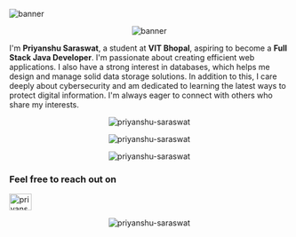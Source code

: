 ![banner](https://i.imgur.com/U2Urr40.png) 

<p align="center">
  <img src="https://i.imgur.com/XOi1snn.gif" alt="banner" />
</p>

I'm **Priyanshu Saraswat**, a student at **VIT Bhopal**, aspiring to become a **Full Stack Java Developer**. I'm passionate about creating efficient web applications. I also have a strong interest in databases, which helps me design and manage solid data storage solutions. In addition to this, I care deeply about cybersecurity and am dedicated to learning the latest ways to protect digital information.
I'm always eager to connect with others who share my interests.



<p align="center">
  <img src="https://github-readme-stats.vercel.app/api/top-langs?username=priyanshu-saraswat&show_icons=true&locale=en&layout=compact" alt="priyanshu-saraswat" />
</p>

<p align="center">
  <img src="https://github-readme-stats.vercel.app/api?username=priyanshu-saraswat&rank_icon=github&show_icons=true&locale=en" alt="priyanshu-saraswat" />
</p>

<p align="center">
  <img src="https://github-readme-streak-stats.herokuapp.com/?user=priyanshu-saraswat&" alt="priyanshu-saraswat" />
</p>


<h3 align="left">Feel free to reach out on </h3>
<p align="left">
<a href="https://linkedin.com/in/priyanshu-saraswat" target="blank"><img align="center" src="https://raw.githubusercontent.com/rahuldkjain/github-profile-readme-generator/master/src/images/icons/Social/linked-in-alt.svg" alt="priyanshu-saraswat" height="30" width="40" /></a>
</p>

<p align="center">
  <img src="https://komarev.com/ghpvc/?username=priyanshu-saraswat&label=Profile%20views&color=0e75b6&style=flat" alt="priyanshu-saraswat" />
</p>
